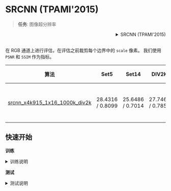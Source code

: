 # SRCNN (TPAMI'2015)

> **任务**: 图像超分辨率

<!-- [ALGORITHM] -->

<details>
<summary align="right">SRCNN (TPAMI'2015)</summary>

```bibtex
@article{dong2015image,
  title={Image super-resolution using deep convolutional networks},
  author={Dong, Chao and Loy, Chen Change and He, Kaiming and Tang, Xiaoou},
  journal={IEEE transactions on pattern analysis and machine intelligence},
  volume={38},
  number={2},
  pages={295--307},
  year={2015},
  publisher={IEEE}
}
```

</details>

<br/>

在 RGB 通道上进行评估，在评估之前裁剪每个边界中的 `scale` 像素。
我们使用 `PSNR` 和 `SSIM` 作为指标。

|                                  算法                                   |       Set5       |       Set14       |      DIV2K       | GPU 信息 |                                   下载                                   |
| :---------------------------------------------------------------------: | :--------------: | :---------------: | :--------------: | :------: | :----------------------------------------------------------------------: |
| [srcnn_x4k915_1x16_1000k_div2k](/configs/srcnn/srcnn_x4k915_1xb16-1000k_div2k.py) | 28.4316 / 0.8099 | 25.6486 /  0.7014 | 27.7460 / 0.7854 |    1     | [模型](https://download.openmmlab.com/mmediting/restorers/srcnn/srcnn_x4k915_1x16_1000k_div2k_20200608-4186f232.pth) \| [日志](https://download.openmmlab.com/mmediting/restorers/srcnn/srcnn_x4k915_1x16_1000k_div2k_20200608_120159.log.json) |

## 快速开始

**训练**

<details>
<summary>训练说明</summary>

您可以使用以下命令来训练模型。

```shell
# CPU上训练
CUDA_VISIBLE_DEVICES=-1 python tools/train.py configs/srcnn/srcnn_x4k915_1xb16-1000k_div2k.py

# 单个GPU上训练
python tools/train.py configs/srcnn/srcnn_x4k915_1xb16-1000k_div2k.py

# 多个GPU上训练
./tools/dist_train.sh configs/srcnn/srcnn_x4k915_1xb16-1000k_div2k.py 8
```

更多细节可以参考 [train_test.md](/docs/zh_cn/user_guides/train_test.md) 中的 **Train a model** 部分。

</details>

**测试**

<details>
<summary>测试说明</summary>

您可以使用以下命令来测试模型。

```shell
# CPU上测试
CUDA_VISIBLE_DEVICES=-1 python tools/test.py configs/srcnn/srcnn_x4k915_1xb16-1000k_div2k.py https://download.openmmlab.com/mmediting/restorers/srcnn/srcnn_x4k915_1x16_1000k_div2k_20200608-4186f232.pth

# 单个GPU上测试
python tools/test.py configs/srcnn/srcnn_x4k915_1xb16-1000k_div2k.py https://download.openmmlab.com/mmediting/restorers/srcnn/srcnn_x4k915_1x16_1000k_div2k_20200608-4186f232.pth

# 多个GPU上测试
./tools/dist_test.sh configs/srcnn/srcnn_x4k915_1xb16-1000k_div2k.py https://download.openmmlab.com/mmediting/restorers/srcnn/srcnn_x4k915_1x16_1000k_div2k_20200608-4186f232.pth 8
```

更多细节可以参考 [train_test.md](/docs/zh_cn/user_guides/train_test.md) 中的 **Test a pre-trained model** 部分。

</details>
